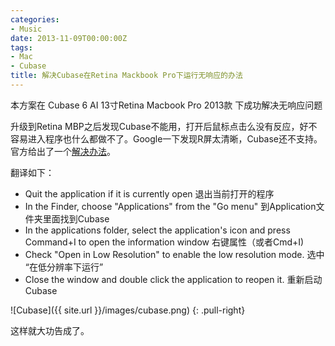 ```yaml
---
categories:
- Music
date: 2013-11-09T00:00:00Z
tags:
- Mac
- Cubase
title: 解决Cubase在Retina Mackbook Pro下运行无响应的办法
---
```


本方案在 
Cubase 6 AI
13寸Retina Macbook Pro 2013款
下成功解决无响应问题

升级到Retina MBP之后发现Cubase不能用，打开后鼠标点击么没有反应，好不容易进入程序也什么都做不了。Google一下发现R屏太清晰，Cubase还不支持。官方给出了一个[解决办法][solution_link]。

[solution_link]: https://www.steinberg.net/en/support/knowledgebase_new/show_details/kb_show/using-a-macbook-pro-retina-display-with-steinberg-software.html

翻译如下：

* Quit the application if it is currently open 退出当前打开的程序
* In the Finder, choose "Applications" from the "Go menu" 到Application文件夹里面找到Cubase
* In the applications folder, select the application's icon and press Command+I to open the information window 右键属性（或者Cmd+I)
* Check "Open in Low Resolution" to enable the low resolution mode. 选中 “在低分辨率下运行”
* Close the window and double click the application to reopen it. 重新启动Cubase


![Cubase]({{ site.url }}/images/cubase.png) 
{: .pull-right}

这样就大功告成了。
